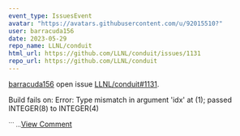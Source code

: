 ```yaml
---
event_type: IssuesEvent
avatar: "https://avatars.githubusercontent.com/u/92015510?"
user: barracuda156
date: 2023-05-29
repo_name: LLNL/conduit
html_url: https://github.com/LLNL/conduit/issues/1131
repo_url: https://github.com/LLNL/conduit
---
```


<a href='https://github.com/barracuda156' target='_blank'>barracuda156</a> open issue <a href='https://github.com/LLNL/conduit/issues/1131' target='_blank'>LLNL/conduit#1131</a>.

<p>Build fails on: Error: Type mismatch in argument 'idx' at (1); passed INTEGER(8) to INTEGER(4)</p><small>```...</small><a href='https://github.com/LLNL/conduit/issues/1131' target='_blank'>View Comment</a>